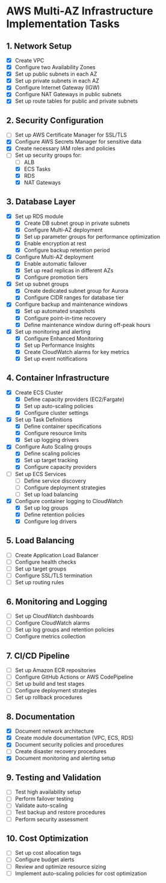 # AWS Multi-AZ Infrastructure Implementation Tasks

## 1. Network Setup
- [x] Create VPC
- [x] Configure two Availability Zones
- [x] Set up public subnets in each AZ
- [x] Set up private subnets in each AZ
- [x] Configure Internet Gateway (IGW)
- [x] Configure NAT Gateways in public subnets
- [x] Set up route tables for public and private subnets

## 2. Security Configuration
- [ ] Set up AWS Certificate Manager for SSL/TLS
- [x] Configure AWS Secrets Manager for sensitive data
- [x] Create necessary IAM roles and policies
- [ ] Set up security groups for:
  - [ ] ALB
  - [x] ECS Tasks
  - [x] RDS
  - [x] NAT Gateways

## 3. Database Layer
- [x] Set up RDS module
  - [x] Create DB subnet group in private subnets
  - [x] Configure Multi-AZ deployment
  - [x] Set up parameter groups for performance optimization
  - [x] Enable encryption at rest
  - [x] Configure backup retention period
- [x] Configure Multi-AZ deployment
  - [x] Enable automatic failover
  - [x] Set up read replicas in different AZs
  - [x] Configure promotion tiers
- [x] Set up subnet groups
  - [x] Create dedicated subnet group for Aurora
  - [x] Configure CIDR ranges for database tier
- [x] Configure backup and maintenance windows
  - [x] Set up automated snapshots
  - [x] Configure point-in-time recovery
  - [x] Define maintenance window during off-peak hours
- [x] Set up monitoring and alerting
  - [x] Configure Enhanced Monitoring
  - [x] Set up Performance Insights
  - [x] Create CloudWatch alarms for key metrics
  - [x] Set up event notifications

## 4. Container Infrastructure
- [x] Create ECS Cluster
  - [x] Define capacity providers (EC2/Fargate)
  - [x] Set up auto-scaling policies
  - [x] Configure cluster settings
- [x] Set up Task Definitions
  - [x] Define container specifications
  - [x] Configure resource limits
  - [x] Set up logging drivers
- [x] Configure Auto Scaling groups
  - [x] Define scaling policies
  - [x] Set up target tracking
  - [x] Configure capacity providers
- [ ] Set up ECS Services
  - [ ] Define service discovery
  - [ ] Configure deployment strategies
  - [ ] Set up load balancing
- [x] Configure container logging to CloudWatch
  - [x] Set up log groups
  - [x] Define retention policies
  - [x] Configure log drivers

## 5. Load Balancing
- [ ] Create Application Load Balancer
- [ ] Configure health checks
- [ ] Set up target groups
- [ ] Configure SSL/TLS termination
- [ ] Set up routing rules

## 6. Monitoring and Logging
- [ ] Set up CloudWatch dashboards
- [ ] Configure CloudWatch alarms
- [ ] Set up log groups and retention policies
- [ ] Configure metrics collection

## 7. CI/CD Pipeline
- [ ] Set up Amazon ECR repositories
- [ ] Configure GitHub Actions or AWS CodePipeline
- [ ] Set up build and test stages
- [ ] Configure deployment strategies
- [ ] Set up rollback procedures

## 8. Documentation
- [x] Document network architecture
- [x] Create module documentation (VPC, ECS, RDS)
- [x] Document security policies and procedures
- [ ] Create disaster recovery procedures
- [x] Document monitoring and alerting setup

## 9. Testing and Validation
- [ ] Test high availability setup
- [ ] Perform failover testing
- [ ] Validate auto-scaling
- [ ] Test backup and restore procedures
- [ ] Perform security assessment

## 10. Cost Optimization
- [ ] Set up cost allocation tags
- [ ] Configure budget alerts
- [ ] Review and optimize resource sizing
- [ ] Implement auto-scaling policies for cost optimization